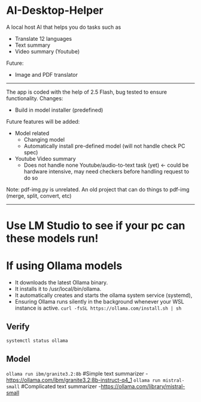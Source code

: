 # AI-Desktop-Helper
A local host AI that helps you do tasks such as
- Translate 12 languages
- Text summary
- Video summary (Youtube)

Future:
- Image and PDF translator

---------------
The app is coded with the help of 2.5 Flash, bug tested to ensure functionality.
Changes: 
- Build in model installer (predefined)

Future features will be added:
- Model related
    - Changing model
    - Automatically install pre-defined model (will not handle check PC spec)
- Youtube Video summary
    - Does not handle none Youtube/audio-to-text task (yet) <- could be hardware intensive, may need checkers before handling request to do so


Note: pdf-img.py is unrelated. An old project that can do things to pdf-img (merge, split, convert, etc)

---------------------------

# Use LM Studio to see if your pc can these models run!

# If using Ollama models
- It downloads the latest Ollama binary.
- It installs it to /usr/local/bin/ollama.
- It automatically creates and starts the ollama system service (systemd), 
- Ensuring Ollama runs silently in the background whenever your WSL instance is active.
`curl -fsSL https://ollama.com/install.sh | sh`

## Verify
`systemctl status ollama`

## Model 
`ollama run ibm/granite3.2:8b`    #Simple text summarizer - https://ollama.com/ibm/granite3.2:8b-instruct-q4_1
`ollama run mistral-small`        #Complicated text summarizer  -https://ollama.com/library/mistral-small